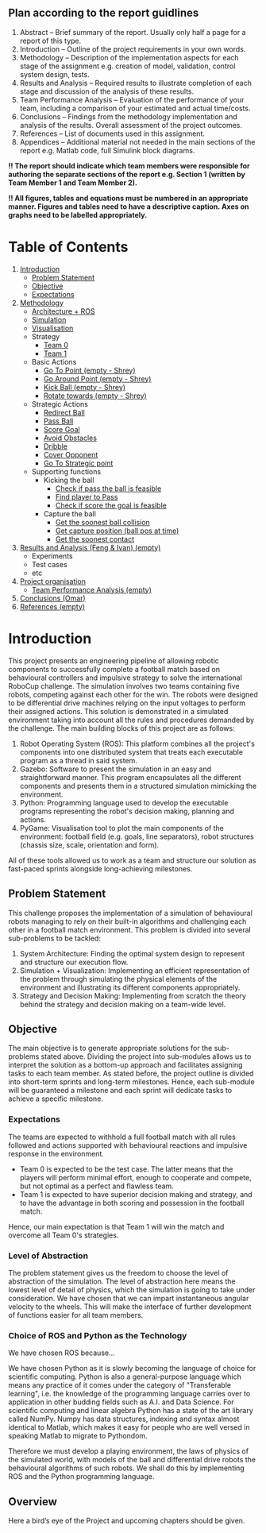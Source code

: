 ## Plan according to the report guidlines

1. Abstract – Brief summary of the report. Usually only half a page for a report of this type.
2. Introduction – Outline of the project requirements in your own words.
3. Methodology – Description of the implementation aspects for each stage of the
   assignment e.g. creation of model, validation, control system design, tests.
4. Results and Analysis – Required results to illustrate completion of each stage and
   discussion of the analysis of these results.
5. Team Performance Analysis – Evaluation of the performance of your team, including a
   comparison of your estimated and actual time/costs.
6. Conclusions – Findings from the methodology implementation and analysis of the
   results. Overall assessment of the project outcomes.
7. References – List of documents used in this assignment.
8. Appendices – Additional material not needed in the main sections of the report e.g.
   Matlab code, full Simulink block diagrams.

**!! The report should indicate which team members were responsible for authoring the separate sections of the report e.g. Section 1 (written by Team Member 1 and Team Member 2).**

**!! All figures, tables and equations must be numbered in an appropriate manner. Figures and tables need to have a descriptive caption. Axes on graphs need to be labelled appropriately.**

# Table of Contents

1. [Introduction](#introduction)
   - [Problem Statement](#problemstatement)
   - [Objective](#objective)
   - [Expectations](#excpectations)
2. [Methodology](#methodology)
   - [Architecture + ROS](docs/Ros_Methodology/Architecture.md)
   - [Simulation](docs/Ros_Methodology/Simulation.md)
   - [Visualisation](docs/Ros_Methodology/Visualisation.md)
   - Strategy
     - [Team 0](docs/Strategy/Strategy_Team_0.md)
     - [Team 1](docs/Strategy/Strategy_Team_1.md)
   - Basic Actions
     - [Go To Point (empty - Shrey)](docs/Basic_Actions/Go_To_Point.md)
     - [Go Around Point (empty - Shrey)](docs/Basic_Actions/Go_Around_Point.md)
     - [Kick Ball (empty - Shrey)](docs/Basic_Actions/Kick_Ball.md)
     - [Rotate towards (empty - Shrey)](docs/Basic_Actions/Rotate_Towards.md)
   - Strategic Actions
     - [Redirect Ball](docs/Strategic_Actions/Redirect_Ball.md)
     - [Pass Ball](docs/Strategic_Actions/Pass_Ball.md)
     - [Score Goal](docs/Strategic_Actions/Score_Goal.md)
     - [Avoid Obstacles](docs/Strategic_Actions/Avoid_Obstacle.md)
     - [Dribble](docs/Strategic_Actions/Dribble.md)
     - [Cover Opponent](docs/Strategic_Actions/Cover_Opponent.md)
     - [Go To Strategic point](docs/Strategic_Actions/Go_To_Strategic_point.md)
   - Supporting functions
     - Kicking the ball
       - [Check if pass the ball is feasible](docs/Supporting_functions/Kick_Ball/Ball_Pass.md)
       - [Find player to Pass ](docs/Supporting_functions/Kick_Ball/Player_Pass.md)
       - [Check if score the goal is feasible](docs/Supporting_functions/Kick_Ball/Goal_Pass.md)
     - Capture the ball
       - [Get the soonest ball collision](docs/Supporting_functions/Capture_Ball/Soonest_Ball.md)
       - [Get capture position (ball pos at time)](docs/Supporting_functions/Capture_Ball/Capture_Position.md)
       - [Get the soonest contact](docs/Supporting_functions/Capture_Ball/Soonest_Contact.md)
3. [Results and Analysis (Feng & Ivan) (empty)](docs/Result_Analysis.md)
   - Experiments
   - Test cases
   - etc
4. [Project organisation](docs/Organisation/Project_Organisation.md)
   - [Team Performance Analysis (empty)](docs/Organisation/Team_Performance.md)
5. [Conclusions (Omar)](docs/Conclusions.md)
6. [References (empty)](docs/References.md)

# Introduction <a name="introduction"></a>

This project presents an engineering pipeline of allowing robotic components to successfully complete a football match based on behavioural controllers and impulsive strategy to solve the international RoboCup challenge. 
The simulation involves two teams containing five robots, competing against each other for the win. 
The robots were designed to be differential drive machines relying on the input voltages to perform their assigned actions.
This solution is demonstrated in a simulated environment taking into account all the rules and procedures demanded by the challenge. 
The main building blocks of this project are as follows:
1. Robot Operating System (ROS): This platform combines all the project's components into one distributed system that treats each executable program as a thread in said system.
2. Gazebo: Software to present the simulation in an easy and straightforward manner. This program encapsulates all the different components and presents them in a structured simulation mimicking the environment. 
3. Python: Programming language used to develop the executable programs representing the robot's decision making, planning and actions.
4. PyGame: Visualisation tool to plot the main components of the environment: football field (e.g. goals, line separators), robot structures (chassis size, scale, orientation and form).

All of these tools allowed us to work as a team and structure our solution as fast-paced sprints alongside long-achieving milestones.
   
## Problem Statement <a name="problemstatement"></a>

This challenge proposes the implementation of a simulation of behavioural robots managing to rely on their built-in algorithms and challenging each other in a football match environment. 
This problem is divided into several sub-problems to be tackled:
1. System Architecture: Finding the optimal system design to represent and structure our execution flow.
2. Simulation + Visualization: Implementing an efficient representation of the problem through simulating the physical elements of the environment and illustrating its different components appropriately.
3. Strategy and Decision Making: Implementing from scratch the theory behind the strategy and decision making on a team-wide level.


## Objective <a name="objective"></a>
The main objective is to generate appropriate solutions for the sub-problems stated above. Dividing the project into sub-modules allows us to interpret the solution as a bottom-up approach and facilitates assigning tasks to each team member. As stated before, the project outline is divided into short-term sprints and long-term milestones. Hence, each sub-module will be guaranteed a milestone and each sprint will dedicate tasks to achieve a specific milestone.

### Expectations <a name = "expectations"></a>

The teams are expected to withhold a full football match with all rules followed and actions supported with behavioural reactions and impulsive response in the environment.
- Team 0 is expected to be the test case. The latter means that the players will perform minimal effort, enough to cooperate and compete, but not optimal as a perfect and flawless team. 
- Team 1 is expected to have superior decision making and strategy, and to have the advantage in both scoring and possession in the football match. 

Hence, our main expectation is that Team 1 will win the match and overcome all Team 0's strategies.


### Level of Abstraction

The problem statement gives us the freedom to choose the level of abstraction of the simulation.
The level of abstraction here means the lowest level of detail of physics, which the simulation
is going to take under consideration.
We have chosen that we can impart instantaneous angular velocity to
the wheels. This will make the interface of further development of functions easier for all team members.

### Choice of ROS and Python as the Technology

We have chosen ROS because...

We have chosen Python as it is slowly becoming the language of choice for scientific computing.
Python is also a general-purpose language which means any practice of it comes under the category
of "Transferable learning", i.e. the knowledge of the programming language carries over to application
in other budding fields such as A.I. and Data Science. For scientific computing and linear algebra
Python has a state of the art library called NumPy. Numpy has data structures, indexing and
syntax almost identical to Matlab, which makes it easy for people who are well versed in speaking Matlab
to migrate to Pythondom.

Therefore we must develop a playing environment, the laws of physics of the simulated world, with models of the ball
and differential drive robots the behavioural algorithms of such robots. We shall do this by implementing ROS and the
Python programming language.

## Overview

Here a bird’s eye of the Project and upcoming chapters should be given.


